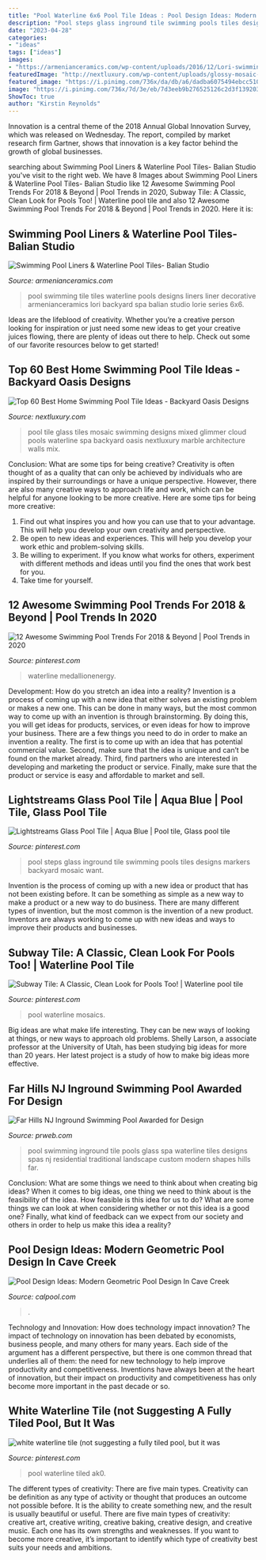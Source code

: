 ```yaml
---
title: "Pool Waterline 6x6 Pool Tile Ideas : Pool Design Ideas: Modern Geometric Pool Design In Cave Creek"
description: "Pool steps glass inground tile swimming pools tiles designs markers backyard mosaic want"
date: "2023-04-28"
categories:
- "ideas"
tags: ["ideas"]
images:
- "https://armenianceramics.com/wp-content/uploads/2016/12/Lori-swimming-pool-tile-design.jpg"
featuredImage: "http://nextluxury.com/wp-content/uploads/glossy-mosaic-white-marble-tile-ideas.jpg"
featured_image: "https://i.pinimg.com/736x/da/db/a6/dadba6075494ebcc510d434205eee8e2--pool-tiles-pool-landscaping.jpg"
image: "https://i.pinimg.com/736x/7d/3e/eb/7d3eeb9b276525126c2d3f139203b0f3.jpg"
ShowToc: true
author: "Kirstin Reynolds"
---
```



Innovation is a central theme of the 2018 Annual Global Innovation Survey, which was released on Wednesday. The report, compiled by market research firm Gartner, shows that innovation is a key factor behind the growth of global businesses.

	

		
searching about Swimming Pool Liners &amp; Waterline Pool Tiles- Balian Studio you've visit to the right web. We have 8 Images about Swimming Pool Liners &amp; Waterline Pool Tiles- Balian Studio like 12 Awesome Swimming Pool Trends For 2018 &amp; Beyond | Pool Trends in 2020, Subway Tile: A Classic, Clean Look for Pools Too! | Waterline pool tile and also 12 Awesome Swimming Pool Trends For 2018 &amp; Beyond | Pool Trends in 2020. Here it is:
		
    
## Swimming Pool Liners &amp; Waterline Pool Tiles- Balian Studio

<img loading=lazy src="https://armenianceramics.com/wp-content/uploads/2016/12/Lori-swimming-pool-tile-design.jpg" onerror="this.onerror=null;this.src='https://tse4.mm.bing.net/th?id=OIP.5TSVnynuV0J-DqjTIh2orgHaG2&amp;pid=15.1';" alt="Swimming Pool Liners &amp; Waterline Pool Tiles- Balian Studio">

_Source: armenianceramics.com_

>pool swimming tile tiles waterline pools designs liners liner decorative armenianceramics lori backyard spa balian studio lorie series 6x6. 

	

Ideas are the lifeblood of creativity. Whether you’re a creative person looking for inspiration or just need some new ideas to get your creative juices flowing, there are plenty of ideas out there to help. Check out some of our favorite resources below to get started!

    
## Top 60 Best Home Swimming Pool Tile Ideas - Backyard Oasis Designs

<img loading=lazy src="http://nextluxury.com/wp-content/uploads/glossy-mosaic-white-marble-tile-ideas.jpg" onerror="this.onerror=null;this.src='https://tse1.mm.bing.net/th?id=OIP.f4JboTS4jKF2Vmn2RXfS9AAAAA&amp;pid=15.1';" alt="Top 60 Best Home Swimming Pool Tile Ideas - Backyard Oasis Designs">

_Source: nextluxury.com_

>pool tile glass tiles mosaic swimming designs mixed glimmer cloud pools waterline spa backyard oasis nextluxury marble architecture walls mix. 

	

Conclusion: What are some tips for being creative?
Creativity is often thought of as a quality that can only be achieved by individuals who are inspired by their surroundings or have a unique perspective. However, there are also many creative ways to approach life and work, which can be helpful for anyone looking to be more creative. Here are some tips for being more creative: 
1) Find out what inspires you and how you can use that to your advantage. This will help you develop your own creativity and perspective. 
2) Be open to new ideas and experiences. This will help you develop your work ethic and problem-solving skills. 
3) Be willing to experiment. If you know what works for others, experiment with different methods and ideas until you find the ones that work best for you. 
4) Take time for yourself.

    
## 12 Awesome Swimming Pool Trends For 2018 &amp; Beyond | Pool Trends In 2020

<img loading=lazy src="https://i.pinimg.com/originals/1f/42/8c/1f428c04fd6d0b4e17aea23919dbe5d7.jpg" onerror="this.onerror=null;this.src='https://tse3.mm.bing.net/th?id=OIP.S8vV--6kk6Mm8r2za8UZaQHaEX&amp;pid=15.1';" alt="12 Awesome Swimming Pool Trends For 2018 &amp; Beyond | Pool Trends in 2020">

_Source: pinterest.com_

>waterline medallionenergy. 

	

Development: How do you stretch an idea into a reality?
Invention is a process of coming up with a new idea that either solves an existing problem or makes a new one. This can be done in many ways, but the most common way to come up with an invention is through brainstorming. By doing this, you will get ideas for products, services, or even ideas for how to improve your business.
There are a few things you need to do in order to make an invention a reality. The first is to come up with an idea that has potential commercial value. Second, make sure that the idea is unique and can’t be found on the market already. Third, find partners who are interested in developing and marketing the product or service. Finally, make sure that the product or service is easy and affordable to market and sell.

    
## Lightstreams Glass Pool Tile | Aqua Blue | Pool Tile, Glass Pool Tile

<img loading=lazy src="https://i.pinimg.com/originals/f4/e3/c6/f4e3c6fc74e6e158bff5f8e698a08826.jpg" onerror="this.onerror=null;this.src='https://tse4.mm.bing.net/th?id=OIP.ouiSPEdiAA4FvP56sk7trQHaFl&amp;pid=15.1';" alt="Lightstreams Glass Pool Tile | Aqua Blue | Pool tile, Glass pool tile">

_Source: pinterest.com_

>pool steps glass inground tile swimming pools tiles designs markers backyard mosaic want. 

	

Invention is the process of coming up with a new idea or product that has not been existing before. It can be something as simple as a new way to make a product or a new way to do business. There are many different types of invention, but the most common is the invention of a new product. Inventors are always working to come up with new ideas and ways to improve their products and businesses.

    
## Subway Tile: A Classic, Clean Look For Pools Too! | Waterline Pool Tile

<img loading=lazy src="https://i.pinimg.com/736x/7d/3e/eb/7d3eeb9b276525126c2d3f139203b0f3.jpg" onerror="this.onerror=null;this.src='https://tse4.mm.bing.net/th?id=OIP.IZz6XMu2unUX2_7y0lXySAHaE8&amp;pid=15.1';" alt="Subway Tile: A Classic, Clean Look for Pools Too! | Waterline pool tile">

_Source: pinterest.com_

>pool waterline mosaics. 

	

Big ideas are what make life interesting. They can be new ways of looking at things, or new ways to approach old problems. Shelly Larson, a associate professor at the University of Utah, has been studying big ideas for more than 20 years. Her latest project is a study of how to make big ideas more effective.

    
## Far Hills NJ Inground Swimming Pool Awarded For Design

<img loading=lazy src="https://ww1.prweb.com/prfiles/2012/11/09/10115329/pool-spa-nj.jpg" onerror="this.onerror=null;this.src='https://tse2.mm.bing.net/th?id=OIP.RlcOgn4w11p0FciP-IfYqQHaE5&amp;pid=15.1';" alt="Far Hills NJ Inground Swimming Pool Awarded for Design">

_Source: prweb.com_

>pool swimming inground tile pools glass spa waterline tiles designs spas nj residential traditional landscape custom modern shapes hills far. 

	

Conclusion: What are some things we need to think about when creating big ideas?
When it comes to big ideas, one thing we need to think about is the feasibility of the idea. How feasible is this idea for us to do? What are some things we can look at when considering whether or not this idea is a good one? Finally, what kind of feedback can we expect from our society and others in order to help us make this idea a reality?

    
## Pool Design Ideas: Modern Geometric Pool Design In Cave Creek

<img loading=lazy src="https://www.calpool.com/wp-content/uploads/2021/01/PoolSlider4.jpg" onerror="this.onerror=null;this.src='https://tse2.mm.bing.net/th?id=OIP.9nqSXt2O4RlNbqgQ6Uc8GgHaEK&amp;pid=15.1';" alt="Pool Design Ideas: Modern Geometric Pool Design In Cave Creek">

_Source: calpool.com_

>. 

	

Technology and Innovation: How does technology impact innovation?
The impact of technology on innovation has been debated by economists, business people, and many others for many years. Each side of the argument has a different perspective, but there is one common thread that underlies all of them: the need for new technology to help improve productivity and competitiveness. Inventions have always been at the heart of innovation, but their impact on productivity and competitiveness has only become more important in the past decade or so.

    
## White Waterline Tile (not Suggesting A Fully Tiled Pool, But It Was

<img loading=lazy src="https://i.pinimg.com/736x/da/db/a6/dadba6075494ebcc510d434205eee8e2--pool-tiles-pool-landscaping.jpg" onerror="this.onerror=null;this.src='https://tse3.mm.bing.net/th?id=OIP.dXQPfqebXI02Fpi7n246SQExDM&amp;pid=15.1';" alt="white waterline tile (not suggesting a fully tiled pool, but it was">

_Source: pinterest.com_

>pool waterline tiled ak0. 

	

The different types of creativity: There are five main types.
Creativity can be definition as any type of activity or thought that produces an outcome not possible before. It is the ability to create something new, and the result is usually beautiful or useful. There are five main types of creativity: creative art, creative writing, creative baking, creative design, and creative music. Each one has its own strengths and weaknesses. If you want to become more creative, it’s important to identify which type of creativity best suits your needs and ambitions.

